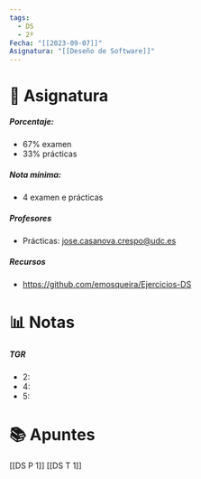 ```yaml
---
tags:
  - DS
  - 2º
Fecha: "[[2023-09-07]]"
Asignatura: "[[Deseño de Software]]"
---
```


# 💾 Asignatura

##### Porcentaje:
* 67% examen
* 33% prácticas
##### Nota mínima: 
* 4 examen e prácticas
##### Profesores
* Prácticas: jose.casanova.crespo@udc.es
##### Recursos
* https://github.com/emosqueira/Ejercicios-DS

# 📊 Notas

##### TGR
* 2: 
* 4:
* 5:

# 📚 Apuntes

[[DS P 1]]
[[DS T 1]]